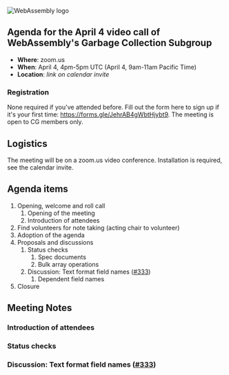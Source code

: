 ![WebAssembly logo](/images/WebAssembly.png)

## Agenda for the April 4 video call of WebAssembly's Garbage Collection Subgroup

- **Where**: zoom.us
- **When**: April 4, 4pm-5pm UTC (April 4, 9am-11am Pacific Time)
- **Location**: *link on calendar invite*

### Registration

None required if you've attended before. Fill out the form here to sign up if
it's your first time: https://forms.gle/JehrAB4gWbtHjybt9. The meeting is open
to CG members only.

## Logistics

The meeting will be on a zoom.us video conference.
Installation is required, see the calendar invite.

## Agenda items

1. Opening, welcome and roll call
    1. Opening of the meeting
    1. Introduction of attendees
1. Find volunteers for note taking (acting chair to volunteer)
1. Adoption of the agenda
1. Proposals and discussions
    1. Status checks
        1. Spec documents
        1. Bulk array operations
    1. Discussion: Text format field names ([#333](https://github.com/WebAssembly/gc/issues/333))
        1. Dependent field names
1. Closure

## Meeting Notes

### Introduction of attendees

### Status checks

### Discussion: Text format field names ([#333](https://github.com/WebAssembly/gc/issues/333))
